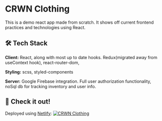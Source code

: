 # CRWN Clothing

This is a demo react app made from scratch. It shows off current frontend practices and technologies using React.


## 🛠 Tech Stack

**Client:** React, along with most up to date hooks. Redux(migrated away from useContext hook), react-router-dom,

**Styling:** scss, styled-components

**Server:** Google Firebase integration. Full user authorization functionality, noSql db for tracking inventory and user info.


## 🔗 Check it out!
Deployed using [Netlify](https://www.netlify.com/): [![CRWN Clothing](https://img.shields.io/badge/CRWN_Clothing-000?style=for-the-badge&logoColor=white)](https://visionary-paprenjak-d606cf.netlify.app/)

